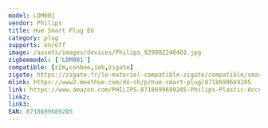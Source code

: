 ```yaml
---
model: LOM001
vendor: Philips
title: Hue Smart Plug EU
category: plug
supports: on/off
image: /assets/images/devices/Philips_929002240401.jpg
zigbeemodel: ['LOM001']
compatible: [z2m,conbee,iob,zigate]
zigate: https://zigate.fr/le-materiel-compatible-zigate/compatible/smartplughue
mlink: https://www2.meethue.com/de-ch/p/hue-smart-plug/8718699689285
link: https://www.amazon.com/PHILIPS-8718699689285-Philips-Plastic-Accessory/dp/B07SPY26D7
link2: 
link3: 
EAN: 8718699689285
---
```


